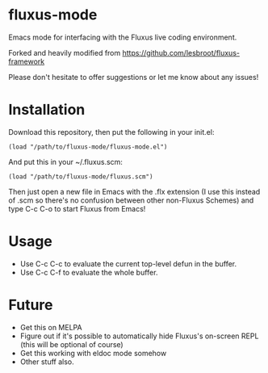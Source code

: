 # fluxus-mode
Emacs mode for interfacing with the Fluxus live coding environment.

Forked and heavily modified from https://github.com/lesbroot/fluxus-framework

Please don't hesitate to offer suggestions or let me know about any issues!

Installation
============

Download this repository, then put the following in your init.el:

```
(load "/path/to/fluxus-mode/fluxus-mode.el")
```

And put this in your ~/.fluxus.scm:

```
(load "/path/to/fluxus-mode/fluxus.scm")
```

Then just open a new file in Emacs with the .flx extension (I use this instead of .scm so there's no confusion between other non-Fluxus Schemes) and type C-c C-o to start Fluxus from Emacs!

Usage
=====

- Use C-c C-c to evaluate the current top-level defun in the buffer.
- Use C-c C-f to evaluate the whole buffer.

Future
======

- Get this on MELPA
- Figure out if it's possible to automatically hide Fluxus's on-screen REPL (this will be optional of course)
- Get this working with eldoc mode somehow
- Other stuff also.
